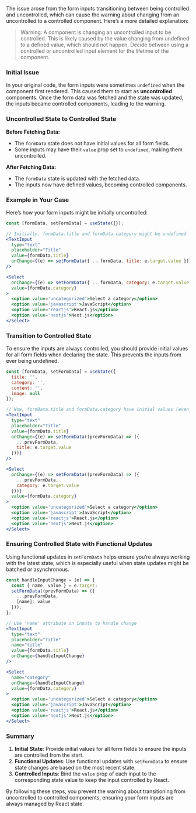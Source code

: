 The issue arose from the form inputs transitioning between being controlled and uncontrolled, which can cause the warning about changing from an uncontrolled to a controlled component. Here’s a more detailed explanation:

>  Warning: A component is changing an uncontrolled input to be controlled. This is likely caused by the value changing from undefined to a defined value, which should not happen. Decide between using a controlled or uncontrolled input element for the lifetime of the component.

### Initial Issue

In your original code, the form inputs were sometimes `undefined` when the component first rendered. This caused them to start as **uncontrolled** components. Once the form data was fetched and the state was updated, the inputs became controlled components, leading to the warning.

### Uncontrolled State to Controlled State

**Before Fetching Data:**

- The `formData` state does not have initial values for all form fields.
- Some inputs may have their `value` prop set to `undefined`, making them uncontrolled.

**After Fetching Data:**

- The `formData` state is updated with the fetched data.
- The inputs now have defined values, becoming controlled components.

### Example in Your Case

Here’s how your form inputs might be initially uncontrolled:

```jsx
const [formData, setFormData] = useState({});

// Initially, formData.title and formData.category might be undefined
<TextInput
  type="text"
  placeholder="Title"
  value={formData.title}
  onChange={(e) => setFormData({ ...formData, title: e.target.value })}
/>

<Select
  onChange={(e) => setFormData({ ...formData, category: e.target.value })}
  value={formData.category}
>
  <option value='uncategorized'>Select a category</option>
  <option value='javascript'>JavaScript</option>
  <option value='reactjs'>React.js</option>
  <option value='nextjs'>Next.js</option>
</Select>
```

### Transition to Controlled State

To ensure the inputs are always controlled, you should provide initial values for all form fields when declaring the state. This prevents the inputs from ever being undefined.

```jsx
const [formData, setFormData] = useState({
  title: '',
  category: '',
  content: '',
  image: null
});

// Now, formData.title and formData.category have initial values (even if they are empty strings)
<TextInput
  type="text"
  placeholder="Title"
  value={formData.title}
  onChange={(e) => setFormData((prevFormData) => ({
    ...prevFormData,
    title: e.target.value
  }))}
/>

<Select
  onChange={(e) => setFormData((prevFormData) => ({
    ...prevFormData,
    category: e.target.value
  }))}
  value={formData.category}
>
  <option value='uncategorized'>Select a category</option>
  <option value='javascript'>JavaScript</option>
  <option value='reactjs'>React.js</option>
  <option value='nextjs'>Next.js</option>
</Select>
```

### Ensuring Controlled State with Functional Updates

Using functional updates in `setFormData` helps ensure you’re always working with the latest state, which is especially useful when state updates might be batched or asynchronous.

```jsx
const handleInputChange = (e) => {
  const { name, value } = e.target;
  setFormData((prevFormData) => ({
    ...prevFormData,
    [name]: value
  }));
};

// Use 'name' attribute on inputs to handle change
<TextInput
  type="text"
  placeholder="Title"
  name="title"
  value={formData.title}
  onChange={handleInputChange}
/>

<Select
  name="category"
  onChange={handleInputChange}
  value={formData.category}
>
  <option value='uncategorized'>Select a category</option>
  <option value='javascript'>JavaScript</option>
  <option value='reactjs'>React.js</option>
  <option value='nextjs'>Next.js</option>
</Select>
```

### Summary

1. **Initial State**: Provide initial values for all form fields to ensure the inputs are controlled from the start.
2. **Functional Updates**: Use functional updates with `setFormData` to ensure state changes are based on the most recent state.
3. **Controlled Inputs**: Bind the `value` prop of each input to the corresponding state value to keep the input controlled by React.

By following these steps, you prevent the warning about transitioning from uncontrolled to controlled components, ensuring your form inputs are always managed by React state.
